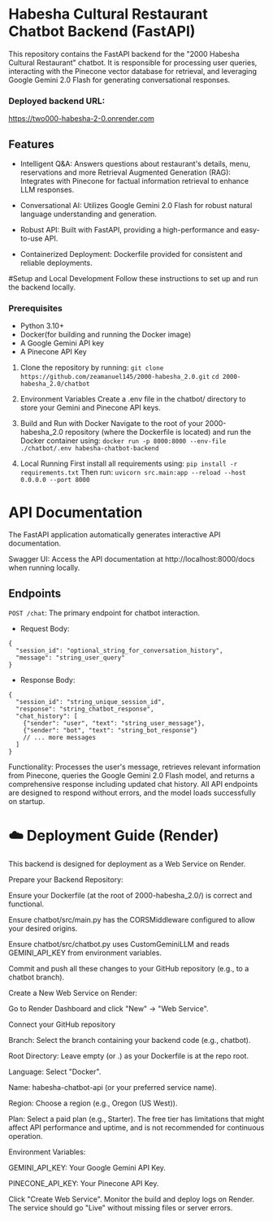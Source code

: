 # Habesha Cultural Restaurant Chatbot Backend (FastAPI)
This repository contains the FastAPI backend for the "2000 Habesha Cultural Restaurant" chatbot. It is responsible for processing user queries, interacting with the Pinecone vector database for retrieval, and leveraging Google Gemini 2.0 Flash for generating conversational responses.

### Deployed backend URL: 
https://two000-habesha-2-0.onrender.com

## Features
- Intelligent Q&A: Answers questions about restaurant's details, menu, reservations and more
Retrieval Augmented Generation (RAG): Integrates with Pinecone for factual information retrieval to enhance LLM responses.

- Conversational AI: Utilizes Google Gemini 2.0 Flash for robust natural language understanding and generation.

- Robust API: Built with FastAPI, providing a high-performance and easy-to-use API.

- Containerized Deployment: Dockerfile provided for consistent and reliable deployments.

#Setup and Local Development
Follow these instructions to set up and run the backend locally.

### Prerequisites
- Python 3.10+
- Docker(for building and running the Docker image)
- A Google Gemini API key
- A Pinecone API Key 

1. Clone the repository by running:
`git clone https://github.com/zeamanuel145/2000-habesha_2.0.git`
`cd 2000-habesha_2.0/chatbot`

2. Environment Variables
Create a .env file in the chatbot/ directory to store your Gemini and Pinecone API keys.

3. Build and Run with Docker
Navigate to the root of your 2000-habesha_2.0 repository (where the Dockerfile is located) and run the Docker container using:
`docker run -p 8000:8000 --env-file ./chatbot/.env habesha-chatbot-backend`

4. Local Running
First install all requirements using:
`pip install -r requirements.txt`
Then run:
`uvicorn src.main:app --reload --host 0.0.0.0 --port 8000`

# API Documentation
The FastAPI application automatically generates interactive API documentation.

Swagger UI: Access the API documentation at http://localhost:8000/docs when running locally.

## Endpoints
`POST /chat`: The primary endpoint for chatbot interaction.
- Request Body:
```
{
  "session_id": "optional_string_for_conversation_history",
  "message": "string_user_query"
}

```
- Response Body:
```
{
  "session_id": "string_unique_session_id",
  "response": "string_chatbot_response",
  "chat_history": [
    {"sender": "user", "text": "string_user_message"},
    {"sender": "bot", "text": "string_bot_response"}
    // ... more messages
  ]
}
```
Functionality: Processes the user's message, retrieves relevant information from Pinecone, queries the Google Gemini 2.0 Flash model, and returns a comprehensive response including updated chat history. All API endpoints are designed to respond without errors, and the model loads successfully on startup.

# ☁️ Deployment Guide (Render)
This backend is designed for deployment as a Web Service on Render.

Prepare your Backend Repository:

Ensure your Dockerfile (at the root of 2000-habesha_2.0/) is correct and functional.

Ensure chatbot/src/main.py has the CORSMiddleware configured to allow your desired origins.

Ensure chatbot/src/chatbot.py uses CustomGeminiLLM and reads GEMINI_API_KEY from environment variables.

Commit and push all these changes to your GitHub repository (e.g., to a chatbot branch).

Create a New Web Service on Render:

Go to Render Dashboard and click "New" -> "Web Service".

Connect your GitHub repository

Branch: Select the branch containing your backend code (e.g., chatbot).

Root Directory: Leave empty (or .) as your Dockerfile is at the repo root.

Language: Select "Docker".

Name: habesha-chatbot-api (or your preferred service name).

Region: Choose a region (e.g., Oregon (US West)).

Plan: Select a paid plan (e.g., Starter). The free tier has limitations that might affect API performance and uptime, and is not recommended for continuous operation.

Environment Variables:

GEMINI_API_KEY: Your Google Gemini API Key.

PINECONE_API_KEY: Your Pinecone API Key.


Click "Create Web Service". Monitor the build and deploy logs on Render. The service should go "Live" without missing files or server errors.


